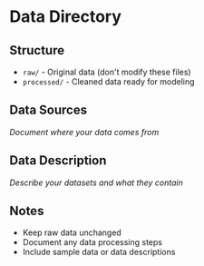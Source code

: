 # Data Directory

## Structure
- `raw/` - Original data (don't modify these files)
- `processed/` - Cleaned data ready for modeling

## Data Sources
*Document where your data comes from*

## Data Description
*Describe your datasets and what they contain*

## Notes
- Keep raw data unchanged
- Document any data processing steps
- Include sample data or data descriptions